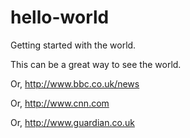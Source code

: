 hello-world
===========

Getting started with the world.

This can be a great way to see the world. 

Or, http://www.bbc.co.uk/news

Or, http://www.cnn.com

Or, http://www.guardian.co.uk
